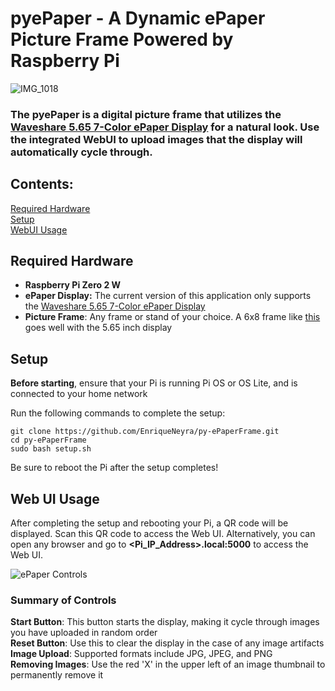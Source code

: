 # pyePaper - A Dynamic ePaper Picture Frame Powered by Raspberry Pi

![IMG_1018](https://github.com/user-attachments/assets/1bd1e7ef-88f7-4934-b615-8c36d0d4ea9e)

### The pyePaper is a digital picture frame that utilizes the **[Waveshare 5.65 7-Color ePaper Display](https://www.waveshare.com/5.65inch-e-paper-module-f.htm)** for a natural look. Use the integrated WebUI to upload images that the display will automatically cycle through.

## Contents:
[Required Hardware](#required-hardware-and-assembly)  
[Setup](#setup)  
[WebUI Usage](#using-the-web-ui)

## Required Hardware

- **Raspberry Pi Zero 2 W**
- **ePaper Display:** The current version of this application only supports the [Waveshare 5.65 7-Color ePaper Display](https://www.waveshare.com/5.65inch-e-paper-module-f.htm)
- **Picture Frame**: Any frame or stand of your choice. A 6x8 frame like [this](https://www.amazon.com/dp/B0D24P42SM?ref=ppx_yo2ov_dt_b_fed_asin_title&th=1) goes well with the 5.65 inch display

## Setup

**Before starting**, ensure that your Pi is running Pi OS or OS Lite, and is connected to your home network

Run the following commands to complete the setup:
```
git clone https://github.com/EnriqueNeyra/py-ePaperFrame.git 
cd py-ePaperFrame
sudo bash setup.sh
```

Be sure to reboot the Pi after the setup completes!

## Web UI Usage
After completing the setup and rebooting your Pi, a QR code will be displayed. Scan this QR code to access the Web UI. Alternatively, you can open any browser and go to **<Pi_IP_Address>.local:5000** to access the Web UI.

![ePaper Controls](https://github.com/user-attachments/assets/281e7886-8e5c-4a5a-86be-4e4566778a08)

### Summary of Controls
**Start Button**: This button starts the display, making it cycle through images you have uploaded in random order  
**Reset Button**: Use this to clear the display in the case of any image artifacts  
**Image Upload**: Supported formats include JPG, JPEG, and PNG  
**Removing Images**: Use the red 'X' in the upper left of an image thumbnail to permanently remove it




